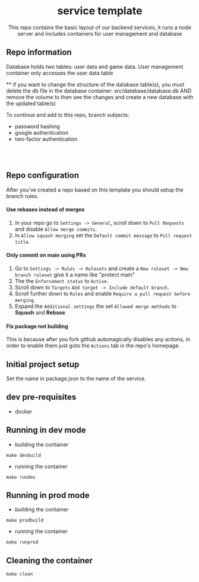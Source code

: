 <div align=center>


# service template 
This repo contains the basic layout of our backend services, it runs a node server and includes containers for user management and database
</div>


<div align=left>

## Repo information
Database holds two tables: user data and game data. 
User management container only accesses the user data table

** if you want to change the structure of the database table(s), you must delete the db file in the database container: src/database/database.db 
AND
remove the volume to then see the changes and create a new database with the updated table(s)

To continue and add to this repo, branch subjects:
- password hashing
- google authentication
- two-factor authentication
</div>


<br><br>


## Repo configuration
After you've created a repo based on this template you should setup the branch rules.
#### Use rebases instead of merges
1. In your repo go to `Settings -> General`, scroll down to `Pull Requests` and disable `Allow merge commits`.
2. In `Allow squash merging` set the `Default commit message` to `Pull request title`.

#### Only commit on main using PRs
1. Go to `Settings -> Rules -> Rulesets` and create a `New ruleset -> New branch ruleset` give it a name like "protect main"
2. The the `Enforcement status` to `Active`.
3. Scroll down to `Targets` `Add target -> Include default branch`.
4. Scroll further down to `Rules` and enable `Require a pull request before merging`.
5. Expand the `Additional settings` the set `Allowed merge methods` to **Squash** and **Rebase**.

#### Fix package not building
This is because after you fork github automagically disables any actions, in order to enable them just goto the `Actions` tab in the repo's homepage.

## Initial project setup
Set the name in package.json to the name of the service.

## dev pre-requisites
- docker

## Running in dev mode
- building the container
```
make devbuild
```

- running the container
```
make rundev
```

## Running in prod mode
- building the container
```
make prodbuild
```

- running the container
```
make runprod
```

## Cleaning the container
```
make clean
```
